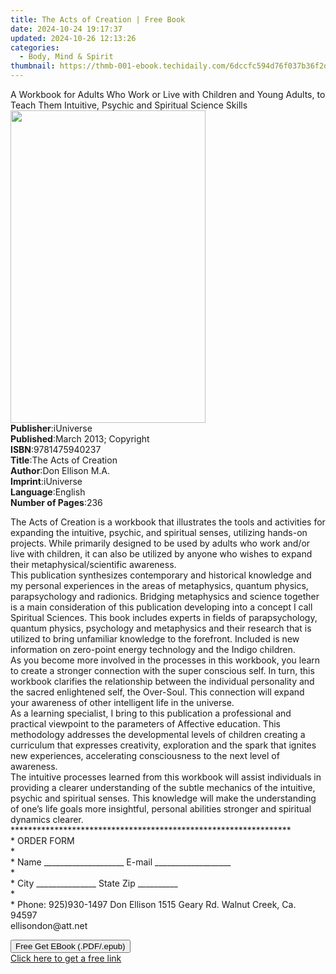 ```yaml
---
title: The Acts of Creation | Free Book
date: 2024-10-24 19:17:37
updated: 2024-10-26 12:13:26
categories:
  - Body, Mind & Spirit
thumbnail: https://thmb-001-ebook.techidaily.com/6dccfc594d76f037b36f2de5b35e5fecd7b5c04cb764de8683b539b848e4df64.jpg
---
```

<main id="book-container">
  <div class="flex flex-col">
    <div class="book-brief flex-1 py-6 px-4 sm:p-6 md:py-10 md:px-8">
      <!-- brief-->
      <div class="book-brief-main">
        A Workbook for Adults Who Work or Live with Children and Young Adults,
        to Teach Them Intuitive, Psychic and Spiritual Science Skills
      </div>
    </div>
    <div
      class="book-meta-info flex-1 grid gap-4 col-start-1 col-end-3 row-start-1 sm:mb-6 sm:grid-cols-4 lg:gap-6 lg:col-start-2 lg:row-end-6 lg:row-span-6 lg:mb-0"
    >
      <div
        class="book-meta-info-left place-content-center mt-4 p-4 text-sm leading-6 col-start-2 col-span-2 dark:text-slate-400"
      >
        <img
          class="w-full h-500 object-cover rounded-lg sm:h-255 sm:col-span-2 lg:col-span-full"
          src="https://img-001-ebook.techidaily.com/a26d1620d865d85174f15764438037a22c77f2e095e87d6dd531959e2c3a53ea.jpg"
          alt=""
          width="312"
          height="500"
        />
      </div>
      <div
        class="book-meta-info-right mt-2 col-start-1 row-start-2 col-span-3 self-center"
      >
        <!-- meta data  -->
        <div class="flex flex-col px-4 md:px-8">
          <div class="flex-1">
            <strong>Publisher</strong>:<span class="px-2">iUniverse</span>
          </div>
          <div class="flex-1">
            <strong>Published</strong>:<span class="px-2"
              >March 2013; Copyright</span
            >
          </div>
          <div class="flex-1">
            <strong>ISBN</strong>:<span class="px-2">9781475940237</span>
          </div>
          <div class="flex-1">
            <strong>Title</strong>:<span class="px-2"
              >The Acts of Creation</span
            >
          </div>
          <div class="flex-1">
            <strong>Author</strong>:<span class="px-2">Don Ellison M.A.</span>
          </div>
          <div class="flex-1">
            <strong>Imprint</strong>:<span class="px-2">iUniverse</span>
          </div>
          <div class="flex-1">
            <strong>Language</strong>:<span class="px-2">English</span>
          </div>
          <div class="flex-1">
            <strong>Number of Pages</strong>:<span class="px-2">236</span>
          </div>
        </div>
      </div>
    </div>
    <div class="book-description flex-1 py-6 px-4 sm:p-6 md:py-10 md:px-8">
      <div class="book-description-main">
        <div accordion-content="" id="description">
          <p>
            <span
              >The Acts of Creation is a workbook that illustrates the tools and
              activities for expanding the intuitive, psychic, and spiritual
              senses, utilizing hands-on projects. While primarily designed to
              be used by adults who work and/or live with children, it can also
              be utilized by anyone who wishes to expand their
              metaphysical/scientific awareness.&nbsp;</span
            ><br /><span
              >This publication synthesizes contemporary and historical
              knowledge and my personal experiences in the areas of metaphysics,
              quantum physics, parapsychology and radionics. Bridging
              metaphysics and science together is a main consideration of this
              publication developing into a concept I call Spiritual Sciences.
              This book includes experts in fields of parapsychology, quantum
              physics, psychology and metaphysics and their research that is
              utilized to bring unfamiliar knowledge to the forefront. Included
              is new information on zero-point energy technology and the Indigo
              children.&nbsp;</span
            ><br /><span
              >As you become more involved in the processes in this workbook,
              you learn to create a stronger connection with the super conscious
              self. In turn, this workbook clarifies the relationship between
              the individual personality and the sacred enlightened self, the
              Over-Soul. This connection will expand your awareness of other
              intelligent life in the universe.&nbsp;</span
            ><br /><span
              >As a learning specialist, I bring to this publication a
              professional and practical viewpoint to the parameters of
              Affective education. This methodology addresses the developmental
              levels of children creating a curriculum that expresses
              creativity, exploration and the spark that ignites new
              experiences, accelerating consciousness to the next level of
              awareness.&nbsp;</span
            ><br /><span
              >The intuitive processes learned from this workbook will assist
              individuals in providing a clearer understanding of the subtle
              mechanics of the intuitive, psychic and spiritual senses. This
              knowledge will make the understanding of one’s life goals more
              insightful, personal abilities stronger and spiritual dynamics
              clearer.&nbsp;</span
            ><br /><span
              >****************************************************************&nbsp;</span
            ><br /><span>* ORDER FORM </span><br /><span>* </span><br /><span
              >* Name ____________________ E-mail ___________________ </span
            ><br /><span>* </span><br /><span
              >* City _______________ State Zip __________ </span
            ><br /><span>* </span><br /><span
              >* Phone: 925)930-1497 Don Ellison 1515 Geary Rd. Walnut Creek,
              Ca. 94597&nbsp;</span
            ><br /><span>ellisondon@att.net</span>
          </p>
        </div>
        <div class="accordion-fader"></div>
      </div>
    </div>
    <div class="book-excerpts flex-1 py-6 px-4 sm:p-6 md:py-10 md:px-8"></div>
    <div
      class="book-about-author flex-1 py-6 px-4 sm:p-6 md:py-10 md:px-8"
    ></div>
    <div class="book-free-get flex-1 py-6 px-4 sm:p-6 md:py-10 md:px-8">
      <button
        id="btn-free-get"
        class="bg-blue-500 hover:bg-blue-700 text-white font-bold py-2 px-4 rounded"
      >
        Free Get EBook (.PDF/.epub)
      </button>
      <div id="countdown-display" class="px-2 text-lg mt-2"></div>
      <a
        id="free-link"
        class="hidden bg-blue-500 hover:bg-blue-700 text-white font-bold py-2 px-4 rounded"
        href="https://www.ebooks.com/en-us/book/138585305/the-acts-of-creation/don-ellison-m-a/"
        target="_blank"
        >Click here to get a free link</a
      >
    </div>
    <script>
      let countdownTime = 0;
      let countdownInterval = null;
      document
        .getElementById('btn-free-get')
        .addEventListener('click', startCountdown);
      function startCountdown() {
        countdownTime = new Date().getTime() + 60000 * 3;
        countdownInterval = setInterval(updateCountdown, 1000);
        document.getElementById('btn-free-get').disabled = true;
        document
          .getElementById('btn-free-get')
          .classList.add('bg-gray-500', 'cursor-not-allowed');
      }
      function updateCountdown() {
        let currentTime = new Date().getTime();
        let timeLeft = countdownTime - currentTime;
        let secondsLeft = Math.floor(timeLeft / 1000);
        document.getElementById('countdown-display').innerHTML =
          `Remaining time: ${secondsLeft} seconds.`;
        if (secondsLeft <= 0) {
          clearInterval(countdownInterval);
          document.getElementById('btn-free-get').classList.add('hidden');
          document.getElementById('free-link').classList.remove('hidden');
          document.getElementById('countdown-display').innerHTML = '';
        }
      }
    </script>
  </div>
</main>
